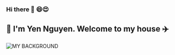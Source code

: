### Hi there 👋 :smile::heart_eyes:
## :gift_heart: I'm Yen Nguyen. Welcome to my house :airplane: 


![MY BACKGROUND](https://user-images.githubusercontent.com/78371439/201158445-b9fb70eb-d055-46ee-ad3c-f9539f3f4389.jpg)
